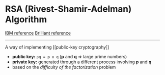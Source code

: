 # RSA (Rivest-Shamir-Adelman) Algorithm
[IBM reference](https://www.ibm.com/docs/en/zos/2.1.0?topic=keys-rsa-private-public)
[Brilliant reference](https://brilliant.org/wiki/rsa-encryption/)

___
A way of implementing [[public-key cryptography]]

- **public key:** `pq = p x q` (**p** and **q** => large prime numbers)
- **private key:** generated through a different process involving **p** and **q**
- based on the *difficulty of the factorization* problem


